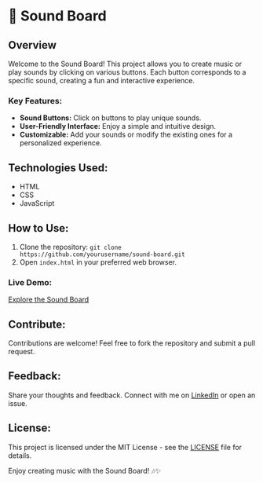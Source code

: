 # 🎵 Sound Board

## Overview

Welcome to the Sound Board! This project allows you to create music or play sounds by clicking on various buttons. Each button corresponds to a specific sound, creating a fun and interactive experience.

### Key Features:

- **Sound Buttons:** Click on buttons to play unique sounds.
- **User-Friendly Interface:** Enjoy a simple and intuitive design.
- **Customizable:** Add your sounds or modify the existing ones for a personalized experience.

## Technologies Used:

- HTML
- CSS
- JavaScript

## How to Use:

1. Clone the repository: `git clone https://github.com/yourusername/sound-board.git`
2. Open `index.html` in your preferred web browser.

### Live Demo:

[Explore the Sound Board](https://wassimoubaziz.github.io/sound-board/)

## Contribute:

Contributions are welcome! Feel free to fork the repository and submit a pull request.

## Feedback:

Share your thoughts and feedback. Connect with me on [LinkedIn](https://www.linkedin.com/in/wassim-oubaziz/) or open an issue.

## License:

This project is licensed under the MIT License - see the [LICENSE](LICENSE) file for details.

Enjoy creating music with the Sound Board! 🎶✨
